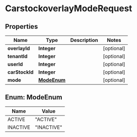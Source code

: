 

# CarstockoverlayModeRequest


## Properties

| Name | Type | Description | Notes |
|------------ | ------------- | ------------- | -------------|
|**overlayId** | **Integer** |  |  [optional] |
|**tenantId** | **Integer** |  |  [optional] |
|**userId** | **Integer** |  |  [optional] |
|**carStockId** | **Integer** |  |  [optional] |
|**mode** | [**ModeEnum**](#ModeEnum) |  |  [optional] |



## Enum: ModeEnum

| Name | Value |
|---- | -----|
| ACTIVE | &quot;ACTIVE&quot; |
| INACTIVE | &quot;INACTIVE&quot; |



